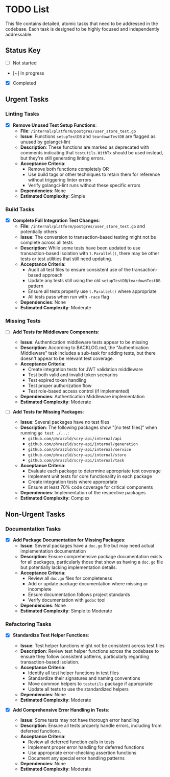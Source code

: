 # TODO List

This file contains detailed, atomic tasks that need to be addressed in the codebase. Each task is designed to be highly focused and independently addressable.

## Status Key
- [ ] Not started
- [~] In progress
- [x] Completed

## Urgent Tasks

### Linting Tasks

- [x] **Remove Unused Test Setup Functions**:
  - **File**: `/internal/platform/postgres/user_store_test.go`
  - **Issue**: Functions `setupTestDB` and `teardownTestDB` are flagged as unused by golangci-lint
  - **Description**: These functions are marked as deprecated with comments indicating that `testutils.WithTx` should be used instead, but they're still generating linting errors.
  - **Acceptance Criteria**:
    - Remove both functions completely OR
    - Use build tags or other techniques to retain them for reference without triggering linter errors
    - Verify golangci-lint runs without these specific errors
  - **Dependencies**: None
  - **Estimated Complexity**: Simple

### Build Tasks

- [x] **Complete Full Integration Test Changes**:
  - **File**: `/internal/platform/postgres/user_store_test.go` and potentially others
  - **Issue**: The conversion to transaction-based testing might not be complete across all tests
  - **Description**: While some tests have been updated to use transaction-based isolation with `t.Parallel()`, there may be other tests or test utilities that still need updating.
  - **Acceptance Criteria**:
    - Audit all test files to ensure consistent use of the transaction-based approach
    - Update any tests still using the old `setupTestDB`/`teardownTestDB` pattern
    - Ensure all tests properly use `t.Parallel()` where appropriate
    - All tests pass when run with `-race` flag
  - **Dependencies**: None
  - **Estimated Complexity**: Moderate

### Missing Tests

- [ ] **Add Tests for Middleware Components**:
  - **Issue**: Authentication middleware tests appear to be missing
  - **Description**: According to BACKLOG.md, the "Authentication Middleware" task includes a sub-task for adding tests, but there doesn't appear to be relevant test coverage.
  - **Acceptance Criteria**:
    - Create integration tests for JWT validation middleware
    - Test both valid and invalid token scenarios
    - Test expired token handling
    - Test proper authorization flow
    - Test role-based access control (if implemented)
  - **Dependencies**: Authentication Middleware implementation
  - **Estimated Complexity**: Moderate

- [ ] **Add Tests for Missing Packages**:
  - **Issue**: Several packages have no test files
  - **Description**: The following packages show "[no test files]" when running `go test ./...`:
    - `github.com/phrazzld/scry-api/internal/api`
    - `github.com/phrazzld/scry-api/internal/generation`
    - `github.com/phrazzld/scry-api/internal/service`
    - `github.com/phrazzld/scry-api/internal/store`
    - `github.com/phrazzld/scry-api/internal/task`
  - **Acceptance Criteria**:
    - Evaluate each package to determine appropriate test coverage
    - Implement unit tests for core functionality in each package
    - Create integration tests where appropriate
    - Ensure at least 70% code coverage for critical components
  - **Dependencies**: Implementation of the respective packages
  - **Estimated Complexity**: Complex

## Non-Urgent Tasks

### Documentation Tasks

- [x] **Add Package Documentation for Missing Packages**:
  - **Issue**: Several packages have a `doc.go` file but may need actual implementation documentation
  - **Description**: Ensure comprehensive package documentation exists for all packages, particularly those that show as having a `doc.go` file but potentially lacking implementation details.
  - **Acceptance Criteria**:
    - Review all `doc.go` files for completeness
    - Add or update package documentation where missing or incomplete
    - Ensure documentation follows project standards
    - Verify documentation with `godoc` tool
  - **Dependencies**: None
  - **Estimated Complexity**: Simple to Moderate

### Refactoring Tasks

- [x] **Standardize Test Helper Functions**:
  - **Issue**: Test helper functions might not be consistent across test files
  - **Description**: Review test helper functions across the codebase to ensure they follow consistent patterns, particularly regarding transaction-based isolation.
  - **Acceptance Criteria**:
    - Identify all test helper functions in test files
    - Standardize their signatures and naming conventions
    - Move common helpers to `testutils` package if appropriate
    - Update all tests to use the standardized helpers
  - **Dependencies**: None
  - **Estimated Complexity**: Moderate

- [x] **Add Comprehensive Error Handling in Tests**:
  - **Issue**: Some tests may not have thorough error handling
  - **Description**: Ensure all tests properly handle errors, including from deferred functions.
  - **Acceptance Criteria**:
    - Review all deferred function calls in tests
    - Implement proper error handling for deferred functions
    - Use appropriate error-checking assertion functions
    - Document any special error handling patterns
  - **Dependencies**: None
  - **Estimated Complexity**: Moderate
